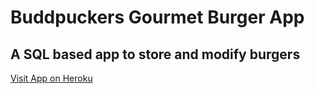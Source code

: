 # Buddpuckers Gourmet Burger App
## A SQL based app to store and modify burgers

[Visit App on Heroku](https://stormy-beyond-69601.herokuapp.com/)

